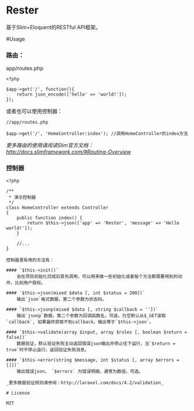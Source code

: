 Rester
======

基于Slim+Eloquent的RESTful API框架。

#Usage

### 路由：

app/routes.php

```
<?php

$app->get('/', function(){
    return json_encode(['hello' => 'world!']);
});

```
或者也可以使用控制器：

```
//app/routes.php

$app->get('/', 'HomeController:index'); //调用HomeController的index方法

```

_更多路由的使用请阅读Slim官方文档：http://docs.slimframework.com/#Routing-Overview_

### 控制器

```
<?php

/**
 * 演示控制器
 */
class HomeController extends Controller
{
    public function index() {
        return $this->json(['app' => 'Rester', 'message' => 'Hello world!']);
    }

    //...
}

控制器里有用的方法有：

#### `$this->init()`  
    会在项目初始化完成后首先调用，可以用来做一些初始化或者每个方法都需要用到的动作，比如用户授权。

#### `$this->json(mixed $data [, int $status = 200])`  
    输出`json`格式数据，第二个参数为状态码。

#### `$this->jsonp(mixed $data [, string $callback = ''])`   
    输出`jsonp`数据，第二个参数为回调函数名，可选，为空默认从$_GET读取`callback`, 如果最终获取不到callback，输出等于`$this->json`。

#### `$this->validate(array $input, array $rules [, boolean $return = false])`    
    数据验证，默认验证失败主动返回错误json输出并停止往下运行，当`$return = true`时不停止运行，返回验证失败消息。

#### `$this->error(string $message, int $status [, array $errors = []])` 
    输出错误json， `$errors` 为错误明细，通常为数组，可选。

_更多数据验证规则请参阅：http://laravel.com/docs/4.2/validation_

# License

MIT
